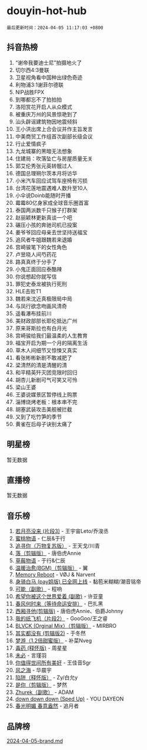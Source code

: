 # douyin-hot-hub

`最后更新时间：2024-04-05 11:17:03 +0800`

## 抖音热榜

1. “谢帝我要迪士尼”拍摄地火了
1. 切尔西4:3曼联
1. 卫星视角看中国种出绿色奇迹
1. 利物浦3:1谢菲尔德联
1. NIP战胜FPX
1. 到哪都忘不了拍拍拍
1. 洛阳赏花开启人从众模式
1. 被重庆万州的风景惊艳到了
1. 汕头辟谣建筑物因地震倾斜
1. 王小洪出席上合会议并作主旨发言
1. 中美商贸工作组首次副部长级会议
1. 行止爱情疯子
1. 九龙城寨的黑暗无法想象
1. 住建局：吹落坠亡与房屋质量无关
1. 郭艾伦秀张元英转髋过人
1. 德国总理朔尔茨本月将访华
1. 小米汽车回应试驾车座椅有污损
1. 台湾花莲地震遇难人数升至10人
1. 小伞说Doinb能随时开播
1. 霉霉80亿身家成全球音乐圈首富
1. 泰国两派数千只猴子打群架
1. 赵丽颖林更新真谈一个吧
1. 碾压小孩的奔驰司机已投案
1. 姜爷爷回应母亲去世坚持送福宝
1. 追风者牛姐跟魏若来退婚
1. 宫崎骏笔下的女性角色
1. 卢昱晓人间芍药花
1. 路真真终于分手了
1. 小鬼正面回应泰酷辣
1. 你说想起你就写信
1. 罪犯史泰龙被执行死刑
1. HLE击败T1
1. 魏若来沈近真极限局中局
1. 与凤行欲念吻画风清奇
1. 遥看瀑布挂前川
1. 美财政部部长耶伦抵达广州
1. 原来哥斯拉也有白月光
1. 宫崎骏给我们最温柔的人生教育
1. 福宝开启为期一个月的隔离生活
1. 草木人间细节又惊悚又真实
1. 看张彬彬新剧不敢减肥了
1. 梁清然的清是清醒的清
1. 和平精英歼灭团竞限时回归
1. 胡杏儿新剧可气可笑又可怜
1. 梁山王婆
1. 王婆说媒景区暂停线上购票
1. 淄博烧烤老板：根本串不完
1. 胡塞武装攻击美舰被拦截
1. 又到了吃竹笋的季节
1. 黄雀在后母子诀别太痛了

## 明星榜

暂无数据

## 直播榜

暂无数据

## 音乐榜

1. [若月亮没来 (片段3)](https://sf5-hl-cdn-tos.douyinstatic.com/obj/tos-cn-ve-2774/okfyEUsGW1B1ovJi5JiN9IjvAT2lMwA054GoEB) - 王宇宙Leto/乔浚丞
1. [蜜桃物语](https://sf3-cdn-tos.douyinstatic.com/obj/tos-cn-ve-2774/oIhOSCZtIACtYU4XQkngiW9kCBfVD1Fz9IYeqL) - 仁辰&于行
1. [追寻你（万物复苏版）](https://sf5-hl-cdn-tos.douyinstatic.com/obj/tos-cn-ve-2774/oYeAZJsbjIDit9APmBg8u6uDUQnHmoCf3gbo74) - 王天戈/川青
1. [落（剪辑版）](https://sf3-cdn-tos.douyinstatic.com/obj/tos-cn-ve-2774/o0h6HvN1BBbli9LtU3i5fQIleBQMF5Cg4TZmmC) - 唐伯虎Annie
1. [草莓物语](https://sf5-hl-cdn-tos.douyinstatic.com/obj/tos-cn-ve-2774/okynhJ7jEAIIZBfsLgYMEI8QC3WbQNN66RKzhT) - 于行&仁辰
1. [温暖治愈(BGM)（剪辑版）](https://sf5-hl-cdn-tos.douyinstatic.com/obj/tos-cn-ve-2774/d9d500052e5b48e3baf0e40788cc8160) - 翼
1. [Memory Reboot](https://sf3-cdn-tos.douyinstatic.com/obj/tos-cn-ve-2774/o4f3cu5FDdCEBnAitlD4gKYf3QrfJjzxIFoaTd) - VØJ & Narvent
1. [身骑白马 (pay姐版) 已全网上线](https://sf6-cdn-tos.douyinstatic.com/obj/tos-cn-ve-2774/oQLO5ZgLsFkaDhdIIveF2zUCgfweY0gWaH4AQG) - 黏苞米糊糊/潮音铭帝
1. [可能（副歌）](https://sf3-cdn-tos.douyinstatic.com/obj/tos-cn-ve-2774/cde1731888894259b333569393c2fb51) - 程响
1. [希望你被这个世界爱着 (副歌)](https://sf5-hl-cdn-tos.douyinstatic.com/obj/tos-cn-ve-2774/oUHCmWQfZlE3QQBKBeD8rCFLpJzPgCpImhsxMt) - 许亚童
1. [春风何时来（等待命运安排）](https://sf6-cdn-tos.douyinstatic.com/obj/tos-cn-ve-2774/oICBNbD3gelMfB4WgiD1KI2jQtXZE2FgHLwtsl) - 巴扎黑
1. [西厢寻他(剪辑版)](https://sf5-hl-cdn-tos.douyinstatic.com/obj/tos-cn-ve-2774/oUsAVfAQKlRNxEv5qxvIB8o5qmIWUcXbzJKJhw) - 唐伯虎Annie、伯爵Johnny
1. [我的纸飞机（片段2）](https://sf5-hl-cdn-tos.douyinstatic.com/obj/tos-cn-ve-2774/oM2ZrKcg2CD5AeRB2gkeXOFB1IxAGJdZPazYHf) - GooGoo/王之睿
1. [BLVCK (Orginal Mix）（剪辑版）](https://sf6-cdn-tos.douyinstatic.com/obj/tos-cn-ve-2774/osnDnwSfQThtCz8BikQnbAAZHwC8YcmgvnnlYf) - MIRBRO
1. [其实都没有 (剪辑版2)](https://sf5-hl-cdn-tos.douyinstatic.com/obj/tos-cn-ve-2774/oEBNQenHZtBhxYjGgUDQk0BCHTigQafgFlbQ7k) - 于冬然
1. [梦游（1.2倍甜蜜版）](https://sf3-cdn-tos.douyinstatic.com/obj/tos-cn-ve-2774/o4gyAUm8hwufoEABmwVIiQtHsFuGzAEEWtNMzo) - 补菜Nveg
1. [毒药 (释怀版)](https://sf3-cdn-tos.douyinstatic.com/obj/tos-cn-ve-2774/oYILMEAzspdZBIzy4frJNB8ZHPHWAhiwowd4Ad) - 周星星
1. [未必](https://sf3-cdn-tos.douyinstatic.com/obj/tos-cn-ve-2774/ogntQMFnKQDZUgTCYuJgfLEtleYZZFxBQqhhFB) - 言瑾羽
1. [你值得世间所有美好](https://sf5-hl-cdn-tos.douyinstatic.com/obj/tos-cn-ve-2774/oQXBiBLpltyHMSeKII42ifKxQXiElMCYqBsZgU) - 王佳音Sgr
1. [风之海](https://sf3-cdn-tos.douyinstatic.com/obj/tos-cn-ve-2774/oInqZ2gFbCQvB6wZNnZlJpBcfDBQ8t1e1XwYAi) - 华晨宇
1. [陷阱（释怀版）](https://sf5-hl-cdn-tos.douyinstatic.com/obj/tos-cn-ve-2774/oE8C21LeZrzKLDFfQYgMzx4GAIHageG5IzayY7) - Zy/白允y
1. [是你（剪辑版）](https://sf3-cdn-tos.douyinstatic.com/obj/tos-cn-ve-2774/46019dae783c4c969944217fe1cfafc4) - 梦然
1. [Zhurek（副歌）](https://sf6-cdn-tos.douyinstatic.com/obj/tos-cn-ve-2774/ooQm8FBZQDlf0btEYgVpCcSCQfrdJGBEKZYBGS) - ADAM
1. [down down down (Sped Up)](https://sf5-hl-cdn-tos.douyinstatic.com/obj/tos-cn-ve-2774/ow80iABiXIO9DsFwK6WeZKMaJRi3BPJAotDy8m) - YOU DAYEON
1. [春光明媚 春意盎然](https://sf5-hl-cdn-tos.douyinstatic.com/obj/tos-cn-ve-2774/oU4HIfpWhU4IQXCW3WNBSBEBshugyzhMAQZIAI) - 追月者

## 品牌榜

[2024-04-05-brand.md](2024-04-05-brand.md)
